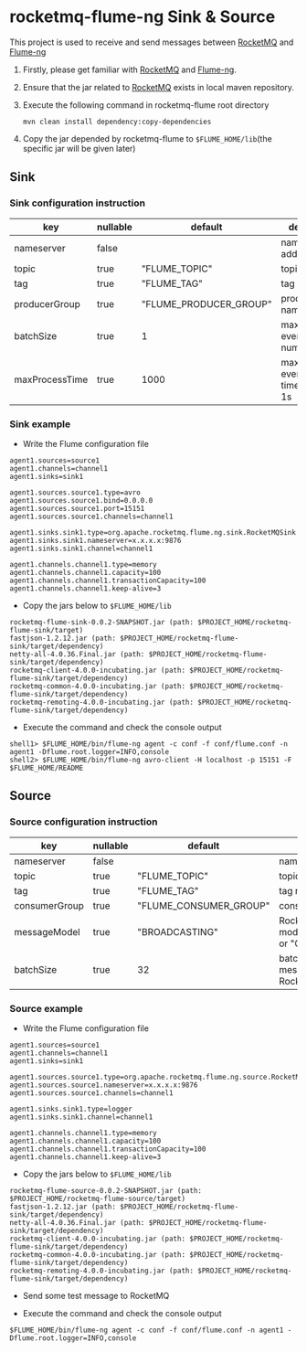 rocketmq-flume-ng Sink & Source
==========================

This project is used to receive and send messages between
[RocketMQ](http://rocketmq.incubator.apache.org/) and [Flume-ng](https://github.com/apache/flume)

1. Firstly, please get familiar with [RocketMQ](http://rocketmq.incubator.apache.org/) and [Flume-ng](https://github.com/apache/flume).
2. Ensure that the jar related to [RocketMQ](http://rocketmq.incubator.apache.org/dowloading/releases) exists in local maven repository.
3. Execute the following command in rocketmq-flume root directory

   `mvn clean install dependency:copy-dependencies`

4. Copy the jar depended by rocketmq-flume to `$FLUME_HOME/lib`(the specific jar will be given later)

## Sink

### Sink configuration instruction

| key           | nullable | default                |description|
|---------------|----------|------------------------|-----------|
| nameserver    | false    |                        |nameserver address|
| topic         | true     | "FLUME_TOPIC"          |topic name|
| tag           | true     | "FLUME_TAG"            |tag name|
| producerGroup | true     | "FLUME_PRODUCER_GROUP" |producerGroup name|
| batchSize     | true     | 1                      |max batch event taking num|
| maxProcessTime| true     | 1000                   |max batch event taking time,default is 1s|

### Sink example

- Write the Flume configuration file

```
agent1.sources=source1
agent1.channels=channel1
agent1.sinks=sink1

agent1.sources.source1.type=avro
agent1.sources.source1.bind=0.0.0.0
agent1.sources.source1.port=15151
agent1.sources.source1.channels=channel1

agent1.sinks.sink1.type=org.apache.rocketmq.flume.ng.sink.RocketMQSink
agent1.sinks.sink1.nameserver=x.x.x.x:9876
agent1.sinks.sink1.channel=channel1

agent1.channels.channel1.type=memory
agent1.channels.channel1.capacity=100
agent1.channels.channel1.transactionCapacity=100
agent1.channels.channel1.keep-alive=3
```

- Copy the jars below to `$FLUME_HOME/lib`

```
rocketmq-flume-sink-0.0.2-SNAPSHOT.jar (path: $PROJECT_HOME/rocketmq-flume-sink/target)
fastjson-1.2.12.jar (path: $PROJECT_HOME/rocketmq-flume-sink/target/dependency)
netty-all-4.0.36.Final.jar (path: $PROJECT_HOME/rocketmq-flume-sink/target/dependency)
rocketmq-client-4.0.0-incubating.jar (path: $PROJECT_HOME/rocketmq-flume-sink/target/dependency)
rocketmq-common-4.0.0-incubating.jar (path: $PROJECT_HOME/rocketmq-flume-sink/target/dependency)
rocketmq-remoting-4.0.0-incubating.jar (path: $PROJECT_HOME/rocketmq-flume-sink/target/dependency)
```

- Execute the command and check the console output

```
shell1> $FLUME_HOME/bin/flume-ng agent -c conf -f conf/flume.conf -n agent1 -Dflume.root.logger=INFO,console
shell2> $FLUME_HOME/bin/flume-ng avro-client -H localhost -p 15151 -F $FLUME_HOME/README
```


## Source

### Source configuration instruction


| key           | nullable | default              |description|
|---------------|----------|----------------------|-----------|
| nameserver    | false    |                      |nameserver address|
| topic         | true     |"FLUME_TOPIC"         |topic name|
| tag           | true     |"FLUME_TAG"           |tag name|
| consumerGroup | true     |"FLUME_CONSUMER_GROUP"|consumerGroup name|
| messageModel  | true     | "BROADCASTING"       |RocketMQ message model,"BROADCASTING" or "CLUSTERING"|
| batchSize     | true     | 32                   |batch consuming messages from RocketMq max num|


### Source example
- Write the Flume configuration file

```
agent1.sources=source1
agent1.channels=channel1
agent1.sinks=sink1

agent1.sources.source1.type=org.apache.rocketmq.flume.ng.source.RocketMQSource
agent1.sources.source1.nameserver=x.x.x.x:9876
agent1.sources.source1.channels=channel1

agent1.sinks.sink1.type=logger
agent1.sinks.sink1.channel=channel1

agent1.channels.channel1.type=memory
agent1.channels.channel1.capacity=100
agent1.channels.channel1.transactionCapacity=100
agent1.channels.channel1.keep-alive=3
```

- Copy the jars below to `$FLUME_HOME/lib`

```
rocketmq-flume-source-0.0.2-SNAPSHOT.jar (path: $PROJECT_HOME/rocketmq-flume-source/target)
fastjson-1.2.12.jar (path: $PROJECT_HOME/rocketmq-flume-sink/target/dependency)
netty-all-4.0.36.Final.jar (path: $PROJECT_HOME/rocketmq-flume-sink/target/dependency)
rocketmq-client-4.0.0-incubating.jar (path: $PROJECT_HOME/rocketmq-flume-sink/target/dependency)
rocketmq-common-4.0.0-incubating.jar (path: $PROJECT_HOME/rocketmq-flume-sink/target/dependency)
rocketmq-remoting-4.0.0-incubating.jar (path: $PROJECT_HOME/rocketmq-flume-sink/target/dependency)
```

- Send some test message to RocketMQ

- Execute the command and check the console output

```
$FLUME_HOME/bin/flume-ng agent -c conf -f conf/flume.conf -n agent1 -Dflume.root.logger=INFO,console
```
